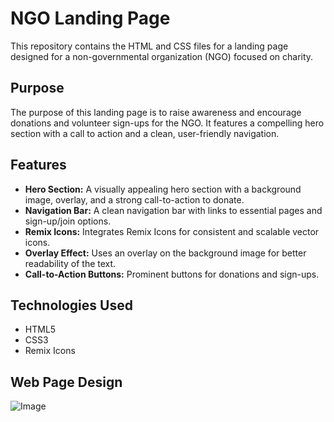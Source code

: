 # NGO Landing Page

This repository contains the HTML and CSS files for a landing page designed for a non-governmental organization (NGO) focused on charity.

## Purpose

The purpose of this landing page is to raise awareness and encourage donations and volunteer sign-ups for the NGO. It features a compelling hero section with a call to action and a clean, user-friendly navigation.

## Features

* **Hero Section:** A visually appealing hero section with a background image, overlay, and a strong call-to-action to donate.
* **Navigation Bar:** A clean navigation bar with links to essential pages and sign-up/join options.
* **Remix Icons:** Integrates Remix Icons for consistent and scalable vector icons.
* **Overlay Effect:** Uses an overlay on the background image for better readability of the text.
* **Call-to-Action Buttons:** Prominent buttons for donations and sign-ups.

## Technologies Used

* HTML5
* CSS3
* Remix Icons

## Web Page Design

![Image](https://github.com/user-attachments/assets/d653ecc1-de17-4b2f-9144-0dadcf834283)
